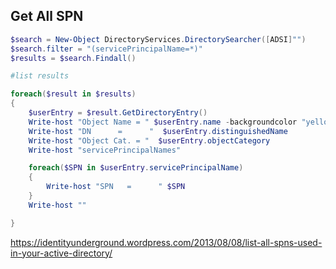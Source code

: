 ## Get All SPN


```powershell
$search = New-Object DirectoryServices.DirectorySearcher([ADSI]"")
$search.filter = "(servicePrincipalName=*)"
$results = $search.Findall()

#list results

foreach($result in $results)
{
    $userEntry = $result.GetDirectoryEntry()
    Write-host "Object Name = " $userEntry.name -backgroundcolor "yellow" -foregroundcolor "black"
    Write-host "DN      =      "  $userEntry.distinguishedName
    Write-host "Object Cat. = "  $userEntry.objectCategory
    Write-host "servicePrincipalNames"        

    foreach($SPN in $userEntry.servicePrincipalName)
    {
        Write-host "SPN   =      " $SPN    
    }
    Write-host ""

}
```


https://identityunderground.wordpress.com/2013/08/08/list-all-spns-used-in-your-active-directory/